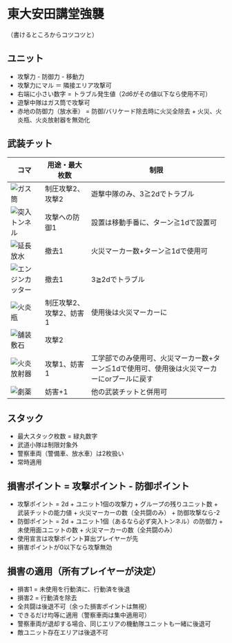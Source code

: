 # 東大安田講堂強襲

（書けるところからコツコツと）

## ユニット
- 攻撃力 - 防御力 - 移動力
- 攻撃力にマル ＝ 隣接エリア攻撃可
- 右端に小さい数字 = トラブル発生値（2d6がその値以下なら使用不可）
- 遊撃中隊はガス筒で攻撃可
- 赤地の防御力（放水車） = 防御/バリケード除去時に火災全除去 + 火災、火炎瓶、火炎放射器を無効化

## 武装チット
|コマ|用途・最大枚数|制限|
|----|----|----|
|![ガス筒](https://farm8.staticflickr.com/7862/45518524385_0bdf3e2e1e_s.jpg)|制圧攻撃2、攻撃2|遊撃中隊のみ、3≧2dでトラブル|
|![突入トンネル](https://farm8.staticflickr.com/7912/45518523905_fed15e44ea_s.jpg)|攻撃への防御1|設置は移動手番に、ターン≧1dで設置可|
|![延長放水](https://farm5.staticflickr.com/4894/45518524505_f8ba2d7d01_s.jpg)|撤去1|火災マーカー数+ターン≧1dで使用可|
|![エンジンカッター](https://farm5.staticflickr.com/4820/32559117628_5bf2640c1f_s.jpg)|撤去1|3≧2dでトラブル|
|![火炎瓶](https://farm8.staticflickr.com/7833/45518524045_81c13f6594_s.jpg)|制圧攻撃2、攻撃2、妨害1|使用後は火災マーカーに|
|![舗装敷石](https://farm5.staticflickr.com/4846/45518524225_e4c625f591_s.jpg)|攻撃2||
|![火炎放射器](https://farm8.staticflickr.com/7850/32559117328_cde84977ff_s.jpg)|攻撃1、妨害1|工学部でのみ使用可、火災マーカー数+ターン≦1dで使用可、使用後は火災マーカーにorプールに戻す|
|![劇薬](https://farm8.staticflickr.com/7900/32559117498_0b03111176_s.jpg)|妨害+1|他の武装チットと併用可|

## スタック
- 最大スタック枚数 = 緑丸数字
- 武道小隊は制限対象外
- 警察車両（警備車、放水車）は2枚扱い
- 常時適用

## 損害ポイント = 攻撃ポイント - 防御ポイント
- 攻撃ポイント = 2d + ユニット1個の攻撃力 + グループの残りユニット数 + 武装チットの能力値 + 火災マーカーの数（全共闘のみ） + 防御攻撃なら-2
- 防御ポイント = 2d + ユニット1個（あるなら必ず突入トンネル）の防御力 + 未使用面ユニットの数 + 火災マーカーの数（全共闘のみ）
- 使用宣言は攻撃ポイント算出プレイヤーが先
- 損害ポイントが0以下なら攻撃無効

## 損害の適用（所有プレイヤーが決定）
- 損害1 = 未使用を行動済に、行動済を後退
- 損害2 = 行動済を除去
- 全共闘は後退不可（余った損害ポイントは無視）
- できるだけ均等に適用（警察車両は集中適用可）
- 警察車両が退却する場合、同じエリアの機動隊ユニットも一緒に後退可
- 敵ユニット存在エリアは後退不可
